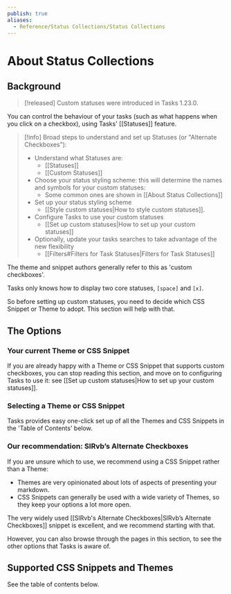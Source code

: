 ```yaml
---
publish: true
aliases:
  - Reference/Status Collections/Status Collections
---
```


# About Status Collections

## Background

> [!released]
Custom statuses were introduced in Tasks 1.23.0.

You can control the behaviour of your tasks (such as what happens when you click on a checkbox), using Tasks' [[Statuses]] feature.

<!-- force a blank line --> <!-- include: snippet-statuses-overview.md -->

> [!info]
> Broad steps to understand and set up Statuses (or "Alternate Checkboxes"):
>
> - Understand what Statuses are:
>   - [[Statuses]]
>   - [[Custom Statuses]]
> - Choose your status styling scheme: this will determine the names and symbols for your custom statuses:
>   - Some common ones are shown in [[About Status Collections]]
> - Set up your status styling scheme
>   - [[Style custom statuses|How to style custom statuses]].
> - Configure Tasks to use your custom statuses
>   - [[Set up custom statuses|How to set up your custom statuses]]
> - Optionally, update your tasks searches to take advantage of the new flexibility
>   - [[Filters#Filters for Task Statuses|Filters for Task Statuses]]

<!-- force a blank line --> <!-- endInclude -->

The theme and snippet authors generally refer to this as 'custom checkboxes'.

Tasks only knows how to display two core statuses, `[space]` and `[x]`.

So before setting up custom statuses, you need to decide which CSS Snippet or Theme to adopt. This section will help with that.

## The Options

### Your current Theme or CSS Snippet

If you are already happy with a Theme or CSS Snippet that supports custom checkboxes, you can stop reading this section, and move on to configuring Tasks to use it: see [[Set up custom statuses|How to set up your custom statuses]].

### Selecting a Theme or CSS Snippet

Tasks provides easy one-click set up of all the Themes and CSS Snippets in the 'Table of Contents' below.

### Our recommendation: SlRvb’s Alternate Checkboxes

If you are unsure which to use, we recommend using a CSS Snippet rather than a Theme:

- Themes are very opinionated about lots of aspects of presenting your markdown.
- CSS Snippets can generally be used with a wide variety of Themes, so they keep your options a lot more open.

The very widely used [[SlRvb's Alternate Checkboxes|SlRvb’s Alternate Checkboxes]] snippet is excellent, and we recommend starting with that.

However, you can also browse through the pages in this section, to see the other options that Tasks is aware of.

## Supported CSS Snippets and Themes

See the table of contents below.
